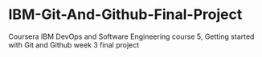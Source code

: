 # IBM-Git-And-Github-Final-Project

Coursera IBM DevOps and Software Engineering course 5, Getting started with Git and Github week 3 final project
